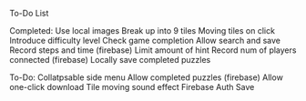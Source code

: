 To-Do List

Completed:
Use local images
Break up into 9 tiles
Moving tiles on click
Introduce difficulty level
Check game completion
Allow search and save
Record steps and time (firebase)
Limit amount of hint
Record num of players connected (firebase)
Locally save completed puzzles

To-Do:
Collatpsable side menu
Allow completed puzzles (firebase)
Allow one-click download
Tile moving sound effect
Firebase Auth
Save